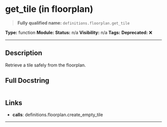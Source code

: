 # get_tile (in floorplan)
> **Fully qualified name:** `definitions.floorplan.get_tile`

**Type:** function
**Module:** 
**Status:** n/a
**Visibility:** n/a
**Tags:** 
**Deprecated:** ❌

---

## Description
Retrieve a tile safely from the floorplan.

## Full Docstring
```

```

## Links
- **calls**: definitions.floorplan.create_empty_tile


---

